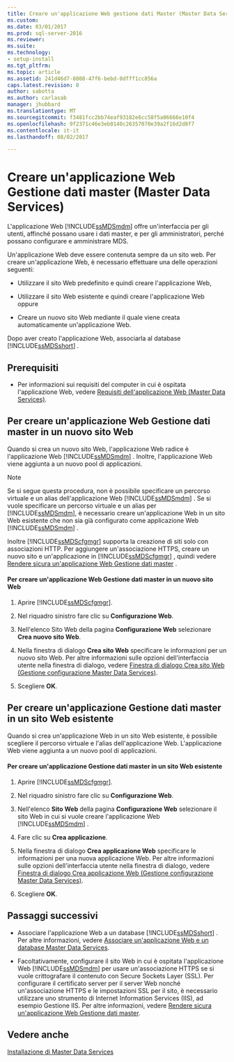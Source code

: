 ```yaml
---
title: Creare un'applicazione Web gestione dati Master (Master Data Services) | Documenti Microsoft
ms.custom: 
ms.date: 03/01/2017
ms.prod: sql-server-2016
ms.reviewer: 
ms.suite: 
ms.technology:
- setup-install
ms.tgt_pltfrm: 
ms.topic: article
ms.assetid: 241d46d7-8008-47f6-bebd-0dfff1cc856a
caps.latest.revision: 8
author: sabotta
ms.author: carlasab
manager: jhubbard
ms.translationtype: MT
ms.sourcegitcommit: f3481fcc2bb74eaf93182e6cc58f5a06666e10f4
ms.openlocfilehash: 9f2371c46e3eb0140c26357070e39a2f16d2d8f7
ms.contentlocale: it-it
ms.lasthandoff: 08/02/2017

---
```

# <a name="create-a-master-data-manager-web-application-master-data-services"></a>Creare un'applicazione Web Gestione dati master (Master Data Services)
  L'applicazione Web [!INCLUDE[ssMDSmdm](../../includes/ssmdsmdm-md.md)] offre un'interfaccia per gli utenti, affinché possano usare i dati master, e per gli amministratori, perché possano configurare e amministrare MDS.  
  
 Un'applicazione Web deve essere contenuta sempre da un sito web. Per creare un'applicazione Web, è necessario effettuare una delle operazioni seguenti:  
  
-   Utilizzare il sito Web predefinito e quindi creare l'applicazione Web,  
  
-   Utilizzare il sito Web esistente e quindi creare l'applicazione Web oppure  
  
-   Creare un nuovo sito Web mediante il quale viene creata automaticamente un'applicazione Web.  
  
 Dopo aver creato l'applicazione Web, associarla al database [!INCLUDE[ssMDSshort](../../includes/ssmdsshort-md.md)] .  
  
## <a name="prerequisites"></a>Prerequisiti  
  
-   Per informazioni sui requisiti del computer in cui è ospitata l'applicazione Web, vedere [Requisiti dell'applicazione Web &#40;Master Data Services&#41;](../../master-data-services/install-windows/web-application-requirements-master-data-services.md).  
  
## <a name="to-create-a-master-data-manager-web-application-in-a-new-website"></a>Per creare un'applicazione Web Gestione dati master in un nuovo sito Web  
 Quando si crea un nuovo sito Web, l'applicazione Web radice è l'applicazione Web [!INCLUDE[ssMDSmdm](../../includes/ssmdsmdm-md.md)] . Inoltre, l'applicazione Web viene aggiunta a un nuovo pool di applicazioni.  
  
> [!NOTE]  
>  Se si segue questa procedura, non è possibile specificare un percorso virtuale e un alias dell'applicazione Web [!INCLUDE[ssMDSmdm](../../includes/ssmdsmdm-md.md)] . Se si vuole specificare un percorso virtuale e un alias per [!INCLUDE[ssMDSmdm](../../includes/ssmdsmdm-md.md)], è necessario creare un'applicazione Web in un sito Web esistente che non sia già configurato come applicazione Web [!INCLUDE[ssMDSmdm](../../includes/ssmdsmdm-md.md)] .  
  
 Inoltre [!INCLUDE[ssMDScfgmgr](../../includes/ssmdscfgmgr-md.md)] supporta la creazione di siti solo con associazioni HTTP. Per aggiungere un'associazione HTTPS, creare un nuovo sito e un'applicazione in [!INCLUDE[ssMDScfgmgr](../../includes/ssmdscfgmgr-md.md)] , quindi vedere [Rendere sicura un'applicazione Web Gestione dati master](../../master-data-services/install-windows/secure-a-master-data-manager-web-application.md) .  
  
#### <a name="to-create-a-master-data-manager-web-application-in-a-new-website"></a>Per creare un'applicazione Web Gestione dati master in un nuovo sito Web  
  
1.  Aprire [!INCLUDE[ssMDScfgmgr](../../includes/ssmdscfgmgr-md.md)].  
  
2.  Nel riquadro sinistro fare clic su **Configurazione Web**.  
  
3.  Nell'elenco Sito Web della pagina **Configurazione Web** selezionare **Crea nuovo sito Web**.  
  
4.  Nella finestra di dialogo **Crea sito Web** specificare le informazioni per un nuovo sito Web. Per altre informazioni sulle opzioni dell'interfaccia utente nella finestra di dialogo, vedere [Finestra di dialogo Crea sito Web &#40;Gestione configurazione Master Data Services&#41;](../../master-data-services/create-website-dialog-box-master-data-services-configuration-manager.md).  
  
5.  Scegliere **OK**.  
  
## <a name="to-create-a-master-data-manager-web-application-in-an-existing-website"></a>Per creare un'applicazione Gestione dati master in un sito Web esistente  
 Quando si crea un'applicazione Web in un sito Web esistente, è possibile scegliere il percorso virtuale e l'alias dell'applicazione Web. L'applicazione Web viene aggiunta a un nuovo pool di applicazioni.  
  
#### <a name="to-create-a-master-data-manager-web-application-in-an-existing-website"></a>Per creare un'applicazione Gestione dati master in un sito Web esistente  
  
1.  Aprire [!INCLUDE[ssMDScfgmgr](../../includes/ssmdscfgmgr-md.md)].  
  
2.  Nel riquadro sinistro fare clic su **Configurazione Web**.  
  
3.  Nell'elenco **Sito Web** della pagina **Configurazione Web** selezionare il sito Web in cui si vuole creare l'applicazione Web [!INCLUDE[ssMDSmdm](../../includes/ssmdsmdm-md.md)] .  
  
4.  Fare clic su **Crea applicazione**.  
  
5.  Nella finestra di dialogo **Crea applicazione Web** specificare le informazioni per una nuova applicazione Web. Per altre informazioni sulle opzioni dell'interfaccia utente nella finestra di dialogo, vedere [Finestra di dialogo Crea applicazione Web &#40;Gestione configurazione Master Data Services&#41;](../../master-data-services/create-web-application-dialog-box-master-data-services-configuration-manager.md).  
  
6.  Scegliere **OK**.  
  
## <a name="next-steps"></a>Passaggi successivi  
  
-   Associare l'applicazione Web a un database [!INCLUDE[ssMDSshort](../../includes/ssmdsshort-md.md)] . Per altre informazioni, vedere [Associare un'applicazione Web e un database Master Data Services](../../master-data-services/install-windows/associate-a-master-data-services-database-and-web-application.md).  
  
-   Facoltativamente, configurare il sito Web in cui è ospitata l'applicazione Web [!INCLUDE[ssMDSmdm](../../includes/ssmdsmdm-md.md)] per usare un'associazione HTTPS se si vuole crittografare il contenuto con Secure Sockets Layer (SSL). Per configurare il certificato server per il server Web nonché un'associazione HTTPS e le impostazioni SSL per il sito, è necessario utilizzare uno strumento di Internet Information Services (IIS), ad esempio Gestione IIS. Per altre informazioni, vedere [Rendere sicura un'applicazione Web Gestione dati master](../../master-data-services/install-windows/secure-a-master-data-manager-web-application.md).  
  
## <a name="see-also"></a>Vedere anche  
 [Installazione di Master Data Services](../../master-data-services/install-windows/install-master-data-services.md)  
  
  
